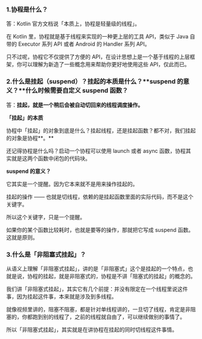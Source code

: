 ### 1.协程是什么？

答：Kotlin 官方文档说「本质上，协程是轻量级的线程」。

在 Kotlin 里，协程就是基于线程来实现的一种更上层的工具 API，类似于 Java 自带的 Executor 系列 API 或者 Android 的 Handler 系列 API。

只不过呢，协程它不仅提供了方便的 API，在设计思想上是一个基于线程的上层框架，你可以理解为新造了一些概念用来帮助你更好地使用这些 API，仅此而已。



### 2.什么是挂起（**suspend**）？挂起的本质是什么？**suspend 的意义？**什么时候需要自定义 suspend 函数？

答：**挂起，就是一个稍后会被自动切回来的线程调度操作。**

**「挂起」的本质**

协程中「挂起」的对象到底是什么？挂起线程，还是挂起函数？都不对，我们挂起的对象是协程**。**

还记得协程是什么吗？启动一个协程可以使用 launch 或者 async 函数，协程其实就是这两个函数中闭包的代码块。

**suspend 的意义？**

它其实是一个提醒。因为它本来就不是用来操作挂起的。

挂起的操作 —— 也就是切线程，依赖的是挂起函数里面的实际代码，而不是这个关键字。

所以这个关键字，只是一个提醒。

如果你的某个函数比较耗时，也就是要等的操作，那就把它写成 suspend 函数。这就是原则。

### 3.**什么是「非阻塞式挂起」？**

从语义上理解「非阻塞式挂起」，讲的是「非阻塞式」这个是挂起的一个特点，也就是说，协程的挂起，就是非阻塞式的，协程是不讲「阻塞式的挂起」的概念的。

我们讲「非阻塞式挂起」，其实它有几个前提：并没有限定在一个线程里说这件事，因为挂起这件事，本来就是涉及到多线程。

就像视频里讲的，阻塞不阻塞，都是针对单线程讲的，一旦切了线程，肯定是非阻塞的，你都跑到别的线程了，之前的线程就自由了，可以继续做别的事情了。

所以「非阻塞式挂起」，其实就是在讲协程在挂起的同时切线程这件事情。

